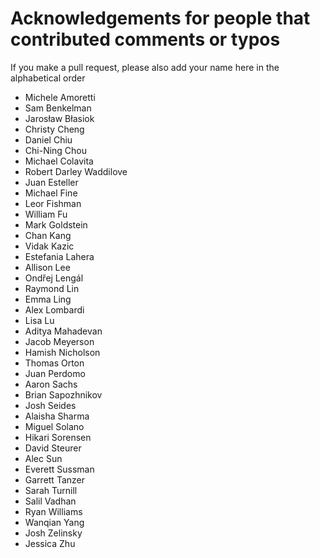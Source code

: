 # Acknowledgements for people that contributed comments or typos

If you make a pull request, please also add your name here in the alphabetical order

* Michele Amoretti
* Sam Benkelman
* Jarosław Błasiok
* Christy Cheng
* Daniel Chiu
* Chi-Ning Chou
* Michael Colavita
* Robert Darley Waddilove
* Juan Esteller
* Michael Fine
* Leor Fishman
* William Fu
* Mark Goldstein
* Chan Kang
* Vidak Kazic
* Estefania Lahera
* Allison Lee
* Ondřej Lengál
* Raymond Lin
* Emma Ling
* Alex Lombardi
* Lisa Lu
* Aditya Mahadevan
* Jacob Meyerson
* Hamish Nicholson
* Thomas Orton
* Juan Perdomo
* Aaron Sachs
* Brian Sapozhnikov
* Josh Seides
* Alaisha Sharma
* Miguel Solano
* Hikari Sorensen
* David Steurer
* Alec Sun
* Everett Sussman
* Garrett Tanzer
* Sarah Turnill
* Salil Vadhan
* Ryan Williams
* Wanqian Yang
* Josh Zelinsky
* Jessica Zhu
